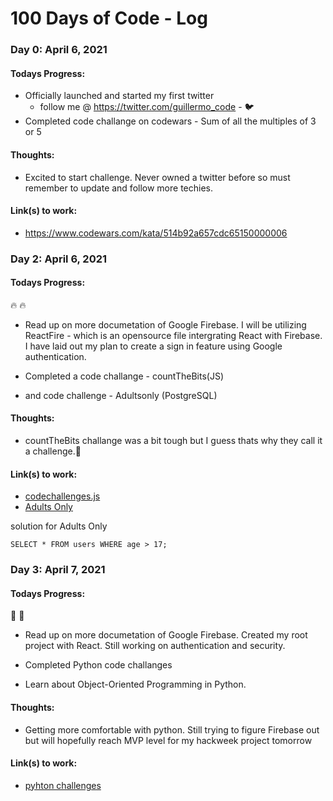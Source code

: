 # 100 Days of Code - Log

### Day 0: April 6, 2021

#### Todays Progress:
- Officially launched and started my first twitter 
    - follow me @ https://twitter.com/guillermo_code - 🐦
- Completed code challange on codewars - Sum of all the multiples of 3 or 5

#### Thoughts: 
- Excited to start challenge. Never owned a twitter before so must remember to update and follow more techies. 

#### Link(s) to work: 
- https://www.codewars.com/kata/514b92a657cdc65150000006

### Day 2: April 6, 2021

#### Todays Progress:
🔥 🔥 
- Read up on more documetation of Google Firebase. I will be utilizing ReactFire - which is an opensource file intergrating React with Firebase. I have laid out my plan to create a sign in feature using Google authentication.

- Completed a code challange - countTheBits(JS)

- and code challenge - Adultsonly (PostgreSQL)

#### Thoughts: 
- countTheBits challange was a bit tough but I guess thats why they call it a challenge.🦾

#### Link(s) to work: 
- [codechallenges.js](https://github.com/ghernandez24/Code-every-day/blob/main/code-challenges/codechallege.js)
- [Adults Only](https://www.codewars.com/kata/590a95eede09f87472000213/train/sql)

solution for Adults Only
```
SELECT * FROM users WHERE age > 17;
```

### Day 3: April 7, 2021

#### Todays Progress:
🐍 🐍
- Read up on more documetation of Google Firebase. Created my root project with React. Still working on authentication and security. 

- Completed Python code challanges
- Learn about Object-Oriented Programming in Python.

#### Thoughts: 
- Getting more comfortable with python. Still trying to figure Firebase out but will hopefully reach MVP level for my hackweek project tomorrow

#### Link(s) to work: 
- [pyhton challenges]('https://github.com/ghernandez24/Code-every-day/blob/main/code-challenges/challenges.py')
